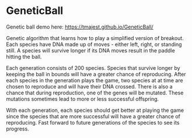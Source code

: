 # GeneticBall

Genetic ball demo here: https://tmajest.github.io/GeneticBall/

Genetic algorithm that learns how to play a simplified version of breakout.
Each species have DNA made up of moves - either left, right, or standing still.  A species will survive longer
if its DNA moves result in the paddle hitting the ball.

Each generation consists of 200 species.  Species that survive longer by keeping the ball in bounds will have a greater chance of reproducing.  After each species in the generation plays the game, two species at at time are chosen to reproduce and will have their DNA crossed.  There is also a chance that during reproduction, one of the genes will be mutated.  These mutations sometimes lead to more or less successful offspring.

With each generation, each species should get better at playing the game since the species that are more successful
will have a greater chance of reproducing.  Fast forward to future generations of the species to see its progress.
